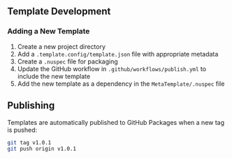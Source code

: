 ## Template Development

### Adding a New Template

1. Create a new project directory
2. Add a `.template.config/template.json` file with appropriate metadata
3. Create a `.nuspec` file for packaging
4. Update the GitHub workflow in `.github/workflows/publish.yml` to include the new template
5. Add the new template as a dependency in the `MetaTemplate/.nuspec` file

## Publishing

Templates are automatically published to GitHub Packages when a new tag is pushed:

```bash
git tag v1.0.1
git push origin v1.0.1
```
